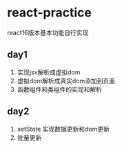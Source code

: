 # react-practice
react16版本基本功能自行实现
## day1
1. 实现jsx解析成虚拟dom
2. 虚拟dom解析成真实dom添加到页面
3. 函数组件和类组件的实现和解析
## day2
1. setState 实现数据更新和dom更新
2. 批量更新